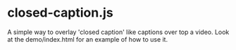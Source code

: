 closed-caption.js
=================

A simple way to overlay 'closed caption' like captions over top a video.  Look at the demo/index.html for an example of how to use it.